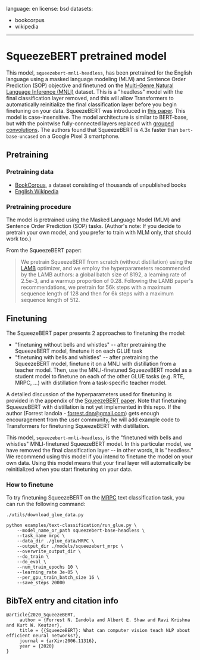 language: en
license: bsd
datasets:
- bookcorpus
- wikipedia
---

# SqueezeBERT pretrained model

This model, `squeezebert-mnli-headless`, has been pretrained for the English language using a masked language modeling (MLM) and Sentence Order Prediction (SOP) objective and finetuned on the [Multi-Genre Natural Language Inference (MNLI)](https://cims.nyu.edu/~sbowman/multinli/) dataset. This is a "headless" model with the final classification layer removed, and this will allow Transformers to automatically reinitialize the final classification layer before you begin finetuning on your data.
SqueezeBERT was introduced in [this paper](https://arxiv.org/abs/2006.11316). This model is case-insensitive. The model architecture is similar to BERT-base, but with the pointwise fully-connected layers replaced with [grouped convolutions](https://blog.yani.io/filter-group-tutorial/).
The authors found that SqueezeBERT is 4.3x faster than `bert-base-uncased` on a Google Pixel 3 smartphone.


## Pretraining

### Pretraining data
- [BookCorpus](https://yknzhu.wixsite.com/mbweb), a dataset consisting of thousands of unpublished books
- [English Wikipedia](https://en.wikipedia.org/wiki/English_Wikipedia)

### Pretraining procedure
The model is pretrained using the Masked Language Model (MLM) and Sentence Order Prediction (SOP) tasks.
(Author's note: If you decide to pretrain your own model, and you prefer to train with MLM only, that should work too.)

From the SqueezeBERT paper:
> We pretrain SqueezeBERT from scratch (without distillation) using the [LAMB](https://arxiv.org/abs/1904.00962) optimizer, and we employ the hyperparameters recommended by the LAMB authors: a global batch size of 8192, a learning rate of 2.5e-3, and a warmup proportion of 0.28. Following the LAMB paper's recommendations, we pretrain for 56k steps with a maximum sequence length of 128 and then for 6k steps with a maximum sequence length of 512.

## Finetuning

The SqueezeBERT paper presents 2 approaches to finetuning the model:
- "finetuning without bells and whistles" -- after pretraining the SqueezeBERT model, finetune it on each GLUE task
- "finetuning with bells and whistles" -- after pretraining the SqueezeBERT model, finetune it on a MNLI with distillation from a teacher model. Then, use the MNLI-finetuned SqueezeBERT model as a student model to finetune on each of the other GLUE tasks (e.g. RTE, MRPC, …) with distillation from a task-specific teacher model.

A detailed discussion of the hyperparameters used for finetuning is provided in the appendix of the [SqueezeBERT paper](https://arxiv.org/abs/2006.11316).
Note that finetuning SqueezeBERT with distillation is not yet implemented in this repo. If the author (Forrest Iandola - forrest.dnn@gmail.com) gets enough encouragement from the user community, he will add example code to Transformers for finetuning SqueezeBERT with distillation.

This model, `squeezebert-mnli-headless`, is the "finetuned with bells and whistles" MNLI-finetuned SqueezeBERT model. In this particular model, we have removed the final classification layer -- in other words, it is "headless." We recommend using this model if you intend to finetune the model on your own data. Using this model means that your final layer will automatically be reinitialized when you start finetuning on your data.

### How to finetune
To try finetuning SqueezeBERT on the [MRPC](https://www.microsoft.com/en-us/download/details.aspx?id=52398) text classification task, you can run the following command:
```
./utils/download_glue_data.py

python examples/text-classification/run_glue.py \
    --model_name_or_path squeezebert-base-headless \
    --task_name mrpc \
    --data_dir ./glue_data/MRPC \
    --output_dir ./models/squeezebert_mrpc \
    --overwrite_output_dir \
    --do_train \
    --do_eval \
    --num_train_epochs 10 \
    --learning_rate 3e-05 \
    --per_gpu_train_batch_size 16 \
    --save_steps 20000

```

## BibTeX entry and citation info
```
@article{2020_SqueezeBERT,
     author = {Forrest N. Iandola and Albert E. Shaw and Ravi Krishna and Kurt W. Keutzer},
     title = {{SqueezeBERT}: What can computer vision teach NLP about efficient neural networks?},
     journal = {arXiv:2006.11316},
     year = {2020}
}
```
